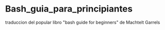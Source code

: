 # Bash_guia_para_principiantes
traduccion del popular libro "bash guide for beginners" de Machtelt Garrels

